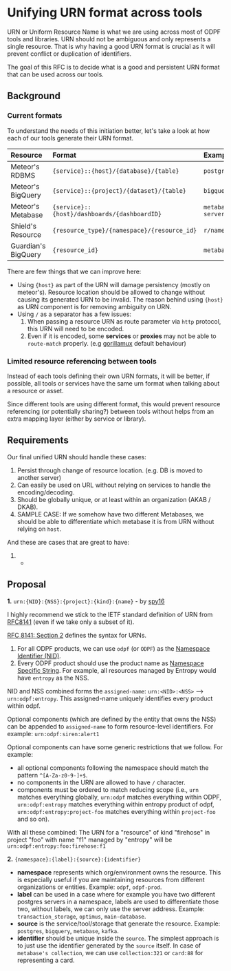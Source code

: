 # Unifying URN format across tools

URN or Uniform Resource Name is what we are using across most of ODPF tools and libraries. URN should not be ambiguous and only represents a single resource. That is why having a good URN format is crucial as it will prevent conflict or duplication of identifiers.

The goal of this RFC is to decide what is a good and persistent URN format that can be used across our tools.

## Background

### Current formats

To understand the needs of this initiation better, let's take a look at how each of our tools generate their URN format.

| Resource            | Format                                       | Example                                            |
| :------             | :----                                        | :-----                                             |
| Meteor's RDBMS      | `{service}::{host}/{database}/{table}`       | `postgres::10.283.86.19:5432/user_db/user_role`    |
| Meteor's BigQuery   | `{service}::{project}/{dataset}/{table}`     | `bigquery::odpf-prod/datamart/daily_booking`       |
| Meteor's Metabase   | `{service}::{host}/dashboards/{dashboardID}` | `metabase::my-metabase-server.com/dashboards/872`  |
| Shield's Resource   | `{resource_type}/{namespace}/{resource_id}`  | `r/namespace-id/resource-name`                     |
| Guardian's BigQuery | `{resource_id}`                              | `metabase:293`                                     |

There are few things that we can improve here:

- Using `{host}` as part of the URN will damage persistency (mostly on meteor's). Resource location should be allowed to change without causing its generated URN to be invalid. The reason behind using `{host}` as URN component is for removing ambiguity on URN.
- Using `/` as a separator has a few issues:
    1. When passing a resource URN as route parameter via `http` protocol, this URN will need to be encoded.
    2. Even if it is encoded, some **services** or **proxies** may not be able to `route-match` properly. (e.g [gorillamux](https://github.com/gorilla/mux/issues/639) default behaviour)

### Limited resource referencing between tools

Instead of each tools defining their own URN formats, it will be better, if possible, all tools or services have the same urn format when talking about a resource or asset.

Since different tools are using different format, this would prevent resource referencing (or potentially sharing?) between tools without helps from an extra mapping layer (either by service or library).

## Requirements

Our final unified URN should handle these cases:
1. Persist through change of resource location. (e.g. DB is moved to another server)
2. Can easily be used on URL without relying on services to handle the encoding/decoding.
3. Should be globally unique, or at least within an organization (AKAB / DKAB).
4. SAMPLE CASE: If we somehow have two different Metabases, we should be able to differentiate which metabase it is from URN without relying on `host`.

And these are cases that are great to have:
1. -

## Proposal

**1.** `urn:{NID}:{NSS}:{project}:{kind}:{name}` - by [spy16](https://github.com/spy16)

I highly recommend we stick to the IETF standard definition of URN from [RFC8141](https://datatracker.ietf.org/doc/html/rfc8141) (even if we take only a subset of it). 

[RFC 8141: Section 2](https://datatracker.ietf.org/doc/html/rfc8141#section-2) defines the syntax for URNs.

1. For all ODPF products, we can use `odpf` (or `ODPF`) as the [Namespace Identifier (NID)](https://datatracker.ietf.org/doc/html/rfc8141#section-2.1).
2. Every ODPF product should use the product name as [Namespace Specific String](https://datatracker.ietf.org/doc/html/rfc8141#section-2.2). For example, all resources managed by Entropy would have `entropy` as the NSS. 

NID and NSS combined forms the `assigned-name`: `urn:<NID>:<NSS>` --> `urn:odpf:entropy`. This assigned-name uniquely identifies every product within odpf.

Optional components (which are defined by the entity that owns the NSS) can be appended to `assigned-name` to form resource-level identifiers. For example: `urn:odpf:siren:alert1`

Optional components can have some generic restrictions that we follow. For example:
* all optional components following the namespace should match the pattern `^[A-Za-z0-9-]+$`.  
* no components in the URN are allowed to have `/` character.
* components must be ordered to match reducing scope (i.e., `urn` matches everything globally, `urn:odpf` matches everything within ODPF, `urn:odpf:entropy` matches everything within entropy product of odpf, `urn:odpf:entropy:project-foo` matches everything within `project-foo` and so on).  

With all these combined: The URN for  a "resource"  of kind "firehose" in project "foo" with name "f1" managed by "entropy" will be `urn:odpf:entropy:foo:firehose:f1`


**2.** `{namespace}:{label}:{source}:{identifier}`

- **namespace** represents which org/environment owns the resource. This is especially useful if you are maintaining resources from different organizations or entities. Example: `odpf`, `odpf-prod`.
- **label** can be used in a case where for example you have two different postgres servers in a namespace, labels are used to differentiate those two, without labels, we can only use the server address. Example: `transaction_storage`, `optimus`, `main-database`.
- **source** is the service/tool/storage that generate the resource. Example: `postgres`, `bigquery`, `metabase`, `kafka`.
- **identifier** should be unique inside the `source`. The simplest approach is to just use the identifier generated by the `source` itself. In case of `metabase's collection`, we can use `collection:321` or `card:88` for representing a card.
